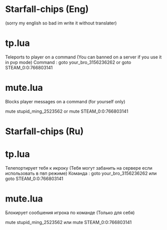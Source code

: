 # Starfall-chips (Eng)
(sorry my english so bad im write it without translater)
# tp.lua 
  Teleports to player on a command (You can banned on a server if you use it in pvp mode)
  Command :
  goto your_bro_3156236262
  or
  goto STEAM_0:0:766803141
  # mute.lua
  Blocks player messages on a command (for yourself only)

   mute stupid_ming_2523562
   or
   mute STEAM_0:0:766803141

# Starfall-chips (Ru)
# tp.lua 
  Телепортирует тебя к икроку (Тебя могут забанить на сервере если использовать в пвп режиме)
  Команда :
  goto your_bro_3156236262
  или
  goto STEAM_0:0:766803141
  # mute.lua
  Блокирует сообшения игрока по команде (Только для себя)

   mute stupid_ming_2523562
   или
   mute STEAM_0:0:766803141

